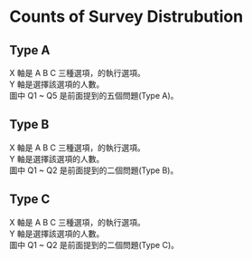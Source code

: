 # Counts of Survey Distrubution

## Type A

X 軸是 A B C 三種選項，的執行選項。<br>
Y 軸是選擇該選項的人數。<br>
圖中 Q1 ~ Q5 是前面提到的五個問題(Type A)。<br>

## Type B

X 軸是 A B C 三種選項，的執行選項。<br>
Y 軸是選擇該選項的人數。<br>
圖中 Q1 ~ Q2 是前面提到的二個問題(Type B)。<br>

## Type C

X 軸是 A B C 三種選項，的執行選項。<br>
Y 軸是選擇該選項的人數。<br>
圖中 Q1 ~ Q2 是前面提到的二個問題(Type C)。<br>